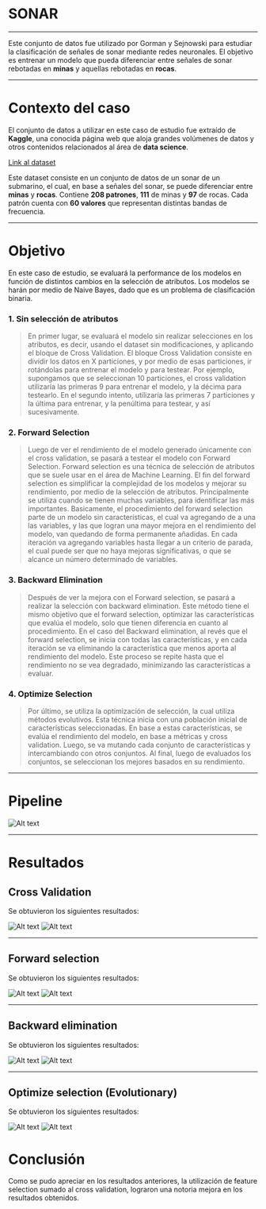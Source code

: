 # SONAR
--------
Este conjunto de datos fue utilizado por Gorman y Sejnowski para estudiar la clasificación de señales de sonar mediante redes neuronales. El objetivo es entrenar un modelo que pueda diferenciar entre señales de sonar rebotadas en **minas** y aquellas rebotadas en **rocas**.

-------

# Contexto del caso

El conjunto de datos a utilizar en este caso de estudio fue extraído de **Kaggle**, una conocida página web que aloja grandes volúmenes de datos y otros contenidos relacionados al área de **data science**.

[Link al dataset](https://www.kaggle.com/datasets/rupakroy/sonarcsv)

Este dataset consiste en un conjunto de datos de un sonar de un submarino, el cual, en base a señales del sonar, se puede diferenciar entre **minas** y **rocas**. Contiene **208 patrones**, **111** de minas y **97** de rocas. Cada patrón cuenta con **60 valores** que representan distintas bandas de frecuencia.

----------

# Objetivo

En este caso de estudio, se evaluará la performance de los modelos en función de distintos cambios en la selección de atributos. Los modelos se harán por medio de Naive Bayes, dado que es un problema de clasificación binaria.

### **1. Sin selección de atributos**
> En primer lugar, se evaluará el modelo sin realizar selecciones en los atributos, es decir, usando el dataset sin modificaciones, y aplicando el bloque de Cross Validation.
El bloque Cross Validation consiste en dividir los datos en X particiones, y por medio de esas particiones, ir rotándolas para entrenar el modelo y para testear. Por ejemplo, supongamos que se seleccionan 10 particiones, el cross validation utilizaría las primeras 9 para entrenar el modelo, y la décima para testearlo. En el segundo intento, utilizaría las primeras 7 particiones y la última para entrenar, y la penúltima para testear, y así sucesivamente.

### **2. Forward Selection**
> Luego de ver el rendimiento de el modelo generado únicamente con el cross validation, se pasará a testear el modelo con Forward Selection.
Forward selection es una técnica de selección de atributos que se suele usar en el área de Machine Learning. El fin del forward selection es simplificar la complejidad de los modelos y mejorar su rendimiento, por medio de la selección de atributos. Principalmente se utiliza cuando se tienen muchas variables, para identificar las más importantes.
Basicamente, el procedimiento del forward selection parte de un modelo sin características, el cual va agregando de a una las variables, y las que logran una mayor mejora en el rendimiento del modelo, van quedando de forma permanente añadidas. En cada iteración va agregando variables hasta llegar a un criterio de parada, el cual puede ser que no haya mejoras significativas, o que se alcance un número determinado de variables.

### **3. Backward Elimination**
> Después de ver la mejora con el Forward selection, se pasará a realizar la selección con backward elimination. Este método tiene el mismo objetivo que el forward selection, optimizar las características que evalúa el modelo, solo que tienen diferencia en cuanto al procedimiento.
En el caso del Backward elimination, al revés que el forward selection, se inicia con todas las características, y en cada iteración se va eliminando la característica que menos aporta al rendimiento del modelo. Este proceso se repite hasta que el rendimiento no se vea degradado, minimizando las características a evaluar.

### **4. Optimize Selection**
> Por último, se utiliza la optimización de selección, la cual utiliza métodos evolutivos. Esta técnica inicia con una población inicial de características seleccionadas. En base a estas características, se evalúa el rendimiento del modelo, en base a métricas y cross validation. Luego, se va mutando cada conjunto de características y intercambiando con otros conjuntos. Al final, luego de evaluados los conjuntos, se seleccionan los mejores basados en su rendimiento.

--------

# Pipeline

![Alt text](/contenidos/image-14.png)

-------

# Resultados

## Cross Validation
Se obtuvieron los siguientes resultados:


![Alt text](/contenidos/image.png)
![Alt text](/contenidos/image-1.png)

------

## Forward selection
Se obtuvieron los siguientes resultados:


![Alt text](/contenidos/image-2.png)
![Alt text](/contenidos/image-3.png)

------

## Backward elimination
Se obtuvieron los siguientes resultados:


![Alt text](/contenidos/image-4.png)
![Alt text](/contenidos/image-5.png)

------

## Optimize selection (Evolutionary)
Se obtuvieron los siguientes resultados:


![Alt text](/contenidos/image-6.png)
![Alt text](/contenidos/image-7.png)


# Conclusión

Como se pudo apreciar en los resultados anteriores, la utilización de feature selection sumado al cross validation, lograron una notoria mejora en los resultados obtenidos.